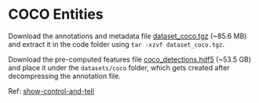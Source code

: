 # COCO Entities
Download the annotations and metadata file [dataset_coco.tgz](https://ailb-web.ing.unimore.it/publicfiles/drive/show-control-and-tell/dataset_coco.tgz) (~85.6 MB) and extract it in the code folder using `tar -xzvf dataset_coco.tgz`. 

Download the pre-computed features file [coco_detections.hdf5](https://ailb-web.ing.unimore.it/publicfiles/drive/show-control-and-tell/coco_detections.hdf5) (~53.5 GB) and place it under the `datasets/coco` folder, which gets created after decompressing the annotation file.

Ref: [show-control-and-tell](https://github.com/aimagelab/show-control-and-tell#coco-entities)